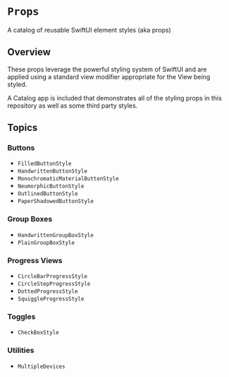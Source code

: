 # ``Props``

A catalog of reusable SwiftUI element styles (aka props)

## Overview

These props leverage the powerful styling system of SwiftUI and are applied using a standard view modifier appropriate for the View being styled.

A Catalog app is included that demonstrates all of the styling props in this repository as well as some third party styles.

## Topics

### Buttons
- ``FilledButtonStyle``
- ``HandwrittenButtonStyle``
- ``MonochromaticMaterialButtonStyle``
- ``NeumorphicButtonStyle``
- ``OutlinedButtonStyle``
- ``PaperShadowedButtonStyle``

### Group Boxes
- ``HandwrittenGroupBoxStyle``
- ``PlainGroupBoxStyle``

### Progress Views
- ``CircleBarProgressStyle``
- ``CircleStepProgressStyle``
- ``DottedProgressStyle``
- ``SquiggleProgressStyle``

### Toggles
- ``CheckBoxStyle``

### Utilities
- ``MultipleDevices``
